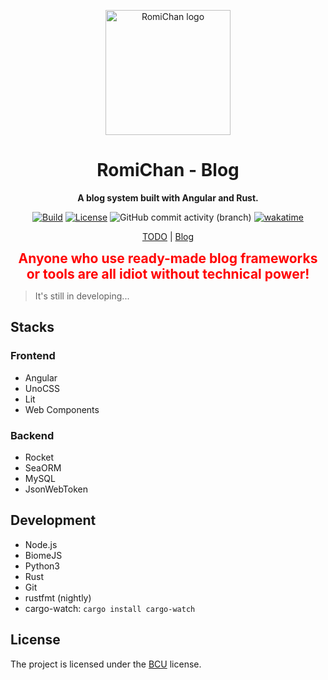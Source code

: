 
<!-- markdownlint-disable -->

<div align="center">

  <a target="_blank" href="https://vndb.org/c90804"><img src="client/public/favicon.ico" alt="RomiChan logo" width="200"></a>

# RomiChan - Blog

**A blog system built with Angular and Rust.**

[![Build](https://github.com/BIYUEHU/romichan/actions/workflows/build.yml/badge.svg?branch=main)](https://github.com/BIYUEHU/romichan/actions/workflows/build.yml)
[![License](https://img.shields.io/badge/license-BCU-purple)](https://github.com/ICEAGENB/ban-chinaman-using)
![GitHub commit activity (branch)](https://img.shields.io/github/commit-activity/t/biyuehu/romichan/main)
[![wakatime](https://wakatime.com/badge/user/018dc603-712a-4205-a226-d4c9ccd0d02b/project/a2a043a3-ec9d-4fae-b01c-e19ad6eb0011.svg)](https://wakatime.com/badge/user/018dc603-712a-4205-a226-d4c9ccd0d02b/project/a2a043a3-ec9d-4fae-b01c-e19ad6eb0011)

[TODO](./TODO.md) | [Blog](https://hotaru.icu)

<span style="color:red;font-weight:bold;font-size:1.5em">Anyone who use ready-made blog frameworks or tools are all idiot without technical power!</span>

</div>

<!-- markdownlint-enable -->

> It's still in developing...

## Stacks

### Frontend

- Angular
- UnoCSS
- Lit
- Web Components

### Backend

- Rocket
- SeaORM
- MySQL
- JsonWebToken

## Development

- Node.js
- BiomeJS
- Python3
- Rust
- Git
- rustfmt (nightly)
- cargo-watch: `cargo install cargo-watch`

## License

The project is licensed under the [BCU](https://github.com/ICEAGENB/ban-chinaman-using) license.
